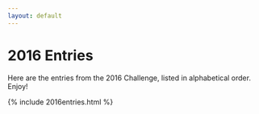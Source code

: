 ```yaml
---
layout: default
---
```


# 2016 Entries

Here are the entries from the 2016 Challenge, listed in alphabetical order. Enjoy!

{% include 2016entries.html %}
